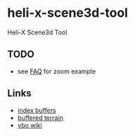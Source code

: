 # heli-x-scene3d-tool
Heli-X Scene3d Tool

## TODO

- see [FAQ](https://www.opengl.org/archives/resources/faq/technical/viewing.htm) for zoom example

## Links

- [index buffers](http://www.learnopengles.com/tag/index-buffer-object/)
- [buffered terrain](https://www.3dgep.com/multi-textured-terrain-in-opengl/)
- [vbo wiki](https://en.wikipedia.org/wiki/Vertex_buffer_object)
